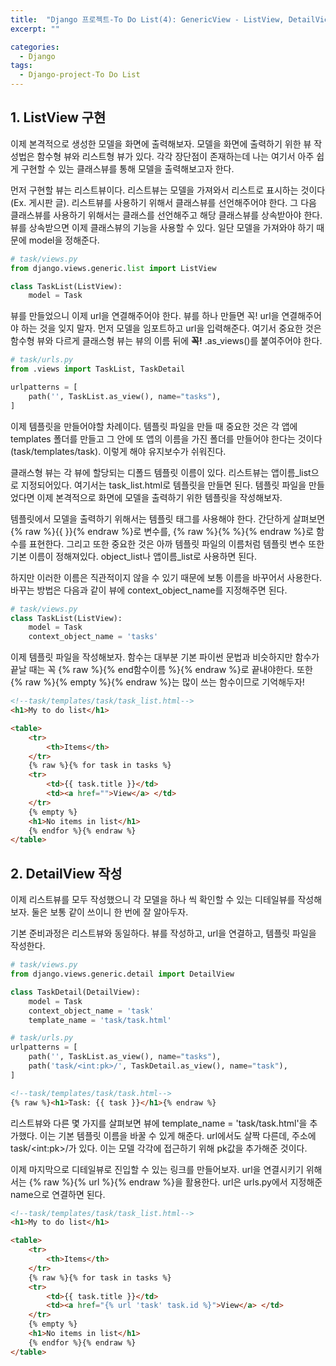 ```yaml
---
title:  "Django 프로젝트-To Do List(4): GenericView - ListView, DetailView"
excerpt: ""

categories:
  - Django
tags:
  - Django-project-To Do List
---
```


## 1. ListView 구현

이제 본격적으로 생성한 모델을 화면에 출력해보자. 모델을 화면에 출력하기 위한 뷰 작성법은 함수형 뷰와 리스트형 뷰가 있다. 각각 장단점이 존재하는데 나는 여기서 아주 쉽게 구현할 수 있는 클래스뷰를 통해 모델을 출력해보고자 한다.  

먼저 구현할 뷰는 리스트뷰이다. 리스트뷰는 모델을 가져와서 리스트로 표시하는 것이다(Ex. 게시판 글). 리스트뷰를 사용하기 위해서 클래스뷰를 선언해주어야 한다. 그 다음 클래스뷰를 사용하기 위해서는 클래스를 선언해주고 해당 클래스뷰를 상속받아야 한다. 뷰를 상속받으면 이제 클래스뷰의 기능을 사용할 수 있다. 일단 모델을 가져와야 하기 때문에 model을 정해준다.

```python
# task/views.py
from django.views.generic.list import ListView

class TaskList(ListView):
    model = Task
```

뷰를 만들었으니 이제 url을 연결해주어야 한다. 뷰를 하나 만들면 꼭! url을 연결해주어야 하는 것을 잊지 말자. 먼저 모델을 임포트하고 url을 입력해준다. 여기서 중요한 것은 함수형 뷰와 다르게 클래스형 뷰는 뷰의 이름 뒤에 **꼭!** .as_views()를 붙여주어야 한다.

```python
# task/urls.py
from .views import TaskList, TaskDetail

urlpatterns = [
    path('', TaskList.as_view(), name="tasks"),
]
```

이제 템플릿을 만들어야할 차례이다. 템플릿 파일을 만들 때 중요한 것은 각 앱에 templates 폴더를 만들고 그 안에 또 앱의 이름을 가진 폴더를 만들어야 한다는 것이다(task/templates/task). 이렇게 해야 유지보수가 쉬워진다.  

클래스형 뷰는 각 뷰에 할당되는 디폴드 템플릿 이름이 있다. 리스트뷰는 앱이름_list으로 지정되어있다. 여기서는 task_list.html로 템플릿을 만들면 된다. 템플릿 파일을 만들었다면 이제 본격적으로 화면에 모델을 출력하기 위한 템플릿을 작성해보자.  

템플릿에서 모델을 출력하기 위해서는 템플릿 태그를 사용해야 한다. 간단하게 살펴보면 {% raw %}{{ }}{% endraw %}로 변수를, {% raw %}{% %}{% endraw %}로 함수를 표현한다. 그리고 또한 중요한 것은 아까 템플릿 파일의 이름처럼 템플릿 변수 또한 기본 이름이 정해져있다. object_list나 앱이름_list로 사용하면 된다.  

하지만 이러한 이름은 직관적이지 않을 수 있기 때문에 보통 이름을 바꾸어서 사용한다. 바꾸는 방법은 다음과 같이 뷰에 context_object_name를 지정해주면 된다.

```python
# task/views.py
class TaskList(ListView):
    model = Task
    context_object_name = 'tasks'
```
이제 템플릿 파일을 작성해보자. 함수는 대부분 기본 파이썬 문법과 비슷하지만 함수가 끝날 때는 꼭 {% raw %}{% end함수이름 %}{% endraw %}로 끝내야한다. 또한 {% raw %}{% empty %}{% endraw %}는 많이 쓰는 함수이므로 기억해두자!  
```html
<!--task/templates/task/task_list.html-->
<h1>My to do list</h1>

<table>
    <tr>
        <th>Items</th>
    </tr>
    {% raw %}{% for task in tasks %}
    <tr>
        <td>{{ task.title }}</td>
        <td><a href="">View</a> </td>
    </tr>
    {% empty %}
    <h1>No items in list</h1>
    {% endfor %}{% endraw %}
</table>
```
## 2. DetailView 작성

이제 리스트뷰를 모두 작성했으니 각 모델을 하나 씩 확인할 수 있는 디테일뷰를 작성해보자. 둘은 보통 같이 쓰이니 한 번에 잘 알아두자.  

기본 준비과정은 리스트뷰와 동일하다. 뷰를 작성하고, url을 연결하고, 템플릿 파일을 작성한다.  

```python
# task/views.py
from django.views.generic.detail import DetailView

class TaskDetail(DetailView):
    model = Task
    context_object_name = 'task'
    template_name = 'task/task.html'
```
```python
# task/urls.py
urlpatterns = [
    path('', TaskList.as_view(), name="tasks"),
    path('task/<int:pk>/', TaskDetail.as_view(), name="task"),
]
```
```html
<!--task/templates/task/task.html-->
{% raw %}<h1>Task: {{ task }}</h1>{% endraw %}
```

리스트뷰와 다른 몇 가지를 살펴보면 뷰에 template_name = 'task/task.html'을 추가했다. 이는 기본 템플릿 이름을 바꿀 수 있게 해준다. url에서도 살짝 다른데, 주소에 task/\<int:pk\>/가 있다. 이는 모델 각각에 접근하기 위해 pk값을 추가해준 것이다.

이제 마지막으로 디테일뷰로 진입할 수 있는 링크를 만들어보자. url을 연결시키기 위해서는 {% raw %}{% url %}{% endraw %}을 활용한다. url은 urls.py에서 지정해준 name으로 연결하면 된다.
```html
<!--task/templates/task/task_list.html-->
<h1>My to do list</h1>

<table>
    <tr>
        <th>Items</th>
    </tr>
    {% raw %}{% for task in tasks %}
    <tr>
        <td>{{ task.title }}</td>
        <td><a href="{% url 'task' task.id %}">View</a> </td>
    </tr>
    {% empty %}
    <h1>No items in list</h1>
    {% endfor %}{% endraw %}
</table>
```